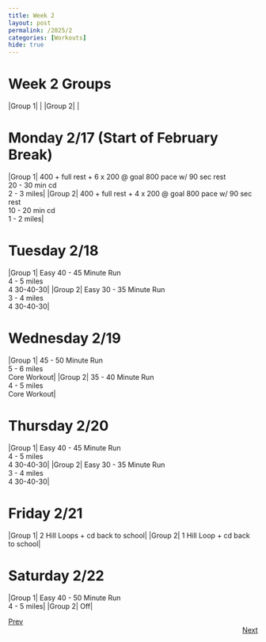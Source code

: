 ```yaml
---
title: Week 2
layout: post
permalink: /2025/2
categories: [Workouts]
hide: true
---
```



# Week 2 Groups

|Group 1| |
|Group 2| |


# Monday 2/17 (Start of February Break)

|Group 1| 400 + full rest + 6 x 200 @ goal 800 pace w/ 90 sec rest <br> 20 - 30 min cd <br> 2 - 3 miles|
|Group 2| 400 + full rest + 4 x 200 @ goal 800 pace w/ 90 sec rest <br> 10 - 20 min cd <br> 1 - 2 miles|

# Tuesday 2/18

|Group 1| Easy 40 - 45 Minute Run <br> 4 - 5 miles <br> 4 30-40-30|
|Group 2| Easy 30 - 35 Minute Run <br> 3 - 4 miles <br> 4 30-40-30|

# Wednesday 2/19

|Group 1| 45 - 50 Minute Run <br> 5 - 6 miles <br> Core Workout|
|Group 2| 35 - 40 Minute Run <br> 4 - 5 miles <br> Core Workout|

# Thursday 2/20

|Group 1| Easy 40 - 45 Minute Run <br> 4 - 5 miles <br> 4 30-40-30|
|Group 2| Easy 30 - 35 Minute Run <br> 3 - 4 miles <br> 4 30-40-30|

# Friday 2/21

|Group 1| 2 Hill Loops + cd back to school|
|Group 2| 1 Hill Loop + cd back to school|

# Saturday 2/22

|Group 1| Easy 40 - 50 Minute Run <br> 4 - 5 miles|
|Group 2| Off|


<div style="text-align: left"> <a href="{{site.baseurl}}/2025/1">Prev</a></div> 
<div style="text-align: right"> <a href="{{site.baseurl}}/2025/3">Next</a></div>